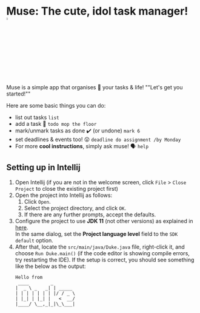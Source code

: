 # Muse: The cute, idol task manager! <img src="https://pbs.twimg.com/media/Cr1LLRDUEAA2vk8.jpg" width=4% height=4%>

Muse is a simple app that organises 📖 your tasks & life!
""Let's get you started!""

Here are some basic things you can do: 
- list out tasks  ```list```
- add a task 👷 ```todo mop the floor```
- mark/unmark tasks as done ✔️ (or undone) ```mark 6```
- set deadlines & events too! 😲 ```deadline do assignment /by Monday```
- For more **cool instructions**, simply ask muse! 🗣️ ```help```

## Setting up in Intellij

1. Open Intellij (if you are not in the welcome screen, click `File` > `Close Project` to close the existing project first)
1. Open the project into Intellij as follows:
   1. Click `Open`.
   1. Select the project directory, and click `OK`.
   1. If there are any further prompts, accept the defaults.
1. Configure the project to use **JDK 11** (not other versions) as explained in [here](https://www.jetbrains.com/help/idea/sdk.html#set-up-jdk).<br>
   In the same dialog, set the **Project language level** field to the `SDK default` option.
3. After that, locate the `src/main/java/Duke.java` file, right-click it, and choose `Run Duke.main()` (if the code editor is showing compile errors, try restarting the IDE). If the setup is correct, you should see something like the below as the output:
   ```
   Hello from
    ____        _        
   |  _ \ _   _| | _____ 
   | | | | | | | |/ / _ \
   | |_| | |_| |   <  __/
   |____/ \__,_|_|\_\___|
   ```
